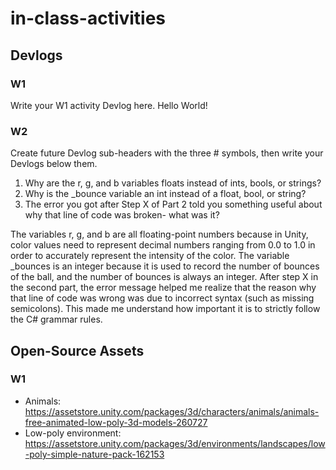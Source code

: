 # in-class-activities
## Devlogs
### W1
Write your W1 activity Devlog here.
Hello World!
### W2
Create future Devlog sub-headers with the three # symbols, then write your Devlogs below them.
1. Why are the r, g, and b variables floats instead of ints, bools, or strings?
2. Why is the _bounce variable an int instead of a float, bool, or string?
3. The error you got after Step X of Part 2 told you something useful about why that line of code was broken- what was it?

The variables r, g, and b are all floating-point numbers because in Unity, color values need to represent decimal numbers ranging from 0.0 to 1.0 in order to accurately represent the intensity of the color. The variable _bounces is an integer because it is used to record the number of bounces of the ball, and the number of bounces is always an integer. After step X in the second part, the error message helped me realize that the reason why that line of code was wrong was due to incorrect syntax (such as missing semicolons). This made me understand how important it is to strictly follow the C# grammar rules.


## Open-Source Assets
### W1
- Animals: https://assetstore.unity.com/packages/3d/characters/animals/animals-free-animated-low-poly-3d-models-260727 
- Low-poly environment: https://assetstore.unity.com/packages/3d/environments/landscapes/low-poly-simple-nature-pack-162153 
